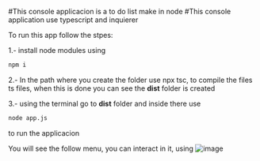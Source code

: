 #This console applicacion is a to do list make in node
#This console application use typescript and inquierer

To run this app follow the stpes:

1.- install node modules using 
```bash
npm i
```

2.- In the path where you create the folder use npx tsc, to compile the files ts files, when this is done you can see the **dist** folder is created

3.- using the terminal go to **dist** folder and inside there use 
```bash
node app.js
```
to run the applicacion

You will see the follow menu, you can interact in it, using 
![image](https://github.com/user-attachments/assets/da4c4bc6-51ee-45ab-8862-52a4b189b16b)
